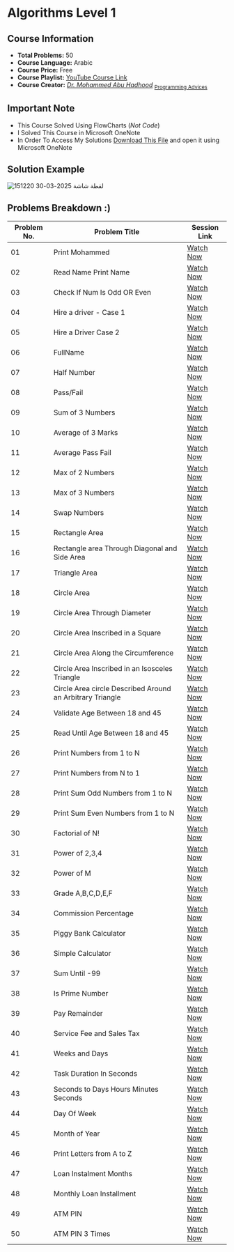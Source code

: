 # **Algorithms Level 1**

## **Course Information**
- **Total Problems:** 50
- **Course Language:** Arabic
- **Course Price:** Free
- **Course Playlist:** [YouTube Course Link](https://www.youtube.com/playlist?list=PL3X--QIIK-OEUIwbQU79V76RHelBUQKiz)
- **Course Creator:** *[Dr. Mohammed Abu Hadhood](https://jo.linkedin.com/in/abuhadhoud)* <sub>[Programming Advices](https://www.programmingadvices.com)</sub>

## **Important Note**
- This Course Solved Using FlowCharts (*Not Code*)
- I Solved This Course in Microsoft OneNote 
- In Order To Access My Solutions [Download This File](https://github.com/xDomty/RoadToDesktop/blob/main/2.%20Algorithms%20Level%201/ALGORITHMS%20L1.onepkg) and open it using Microsoft OneNote

## **Solution Example**
![لقطة شاشة 2025-03-30 151220](https://github.com/user-attachments/assets/6c3d5e17-5ddd-4481-8376-fcc6328f1517)

## **Problems Breakdown :)**

| **Problem No.** | **Problem Title** | **Session Link** |
|--------------|----------------------------|----------------------------|
| 01 | Print Mohammed | [Watch Now](https://www.youtube.com/watch?v=1w_YxCT1Maw&list=PL3X--QIIK-OEUIwbQU79V76RHelBUQKiz)
| 02 | Read Name Print Name | [Watch Now](https://www.youtube.com/watch?v=1w_YxCT1Maw&list=PL3X--QIIK-OEUIwbQU79V76RHelBUQKiz)
| 03 | Check If Num Is Odd OR Even | [Watch Now](https://www.youtube.com/watch?v=1w_YxCT1Maw&list=PL3X--QIIK-OEUIwbQU79V76RHelBUQKiz)
| 04 | Hire a driver - Case 1 | [Watch Now](https://youtube.com/watch?v=fyD20_RuKQk) |
| 05 | Hire a Driver Case 2 | [Watch Now](https://youtube.com/watch?v=TUo_lFFeKuc) |
| 06 | FullName | [Watch Now](https://youtube.com/watch?v=mMGfzO6lVJ8) |
| 07 | Half Number | [Watch Now](https://youtube.com/watch?v=dfIWM0X03io) |
| 08 | Pass/Fail | [Watch Now](https://youtube.com/watch?v=PGZw1TSz9Yo) |
| 09 | Sum of 3 Numbers | [Watch Now](https://youtube.com/watch?v=HwXIjnqshT4) |
| 10 | Average of 3 Marks | [Watch Now](https://youtube.com/watch?v=qf_XJ5TQLgg) |
| 11 | Average Pass Fail | [Watch Now](https://youtube.com/watch?v=2marZTngJ7w) |
| 12 | Max of 2 Numbers | [Watch Now](https://youtube.com/watch?v=sKQDiNdUZok) |
| 13 | Max of 3 Numbers | [Watch Now](https://youtube.com/watch?v=QO518sanRzo) |
| 14 | Swap Numbers | [Watch Now](https://youtube.com/watch?v=SPxIv-hC8oc) |
| 15 | Rectangle Area | [Watch Now](https://youtube.com/watch?v=m9PScv3PqVc) |
| 16 | Rectangle area Through Diagonal and Side Area | [Watch Now](https://youtube.com/watch?v=qrOlxvey2Ew) |
| 17 | Triangle Area | [Watch Now](https://youtube.com/watch?v=wikm9_f2mzU) |
| 18 | Circle Area | [Watch Now](https://youtube.com/watch?v=EVRRuM0OO0s) |
| 19 | Circle Area Through Diameter | [Watch Now](https://youtube.com/watch?v=0gCYkYx9WRc) |
| 20 | Circle Area Inscribed in a Square | [Watch Now](https://youtube.com/watch?v=mFimQpBYUtg) |
| 21 | Circle Area Along the Circumference | [Watch Now](https://youtube.com/watch?v=x1s13kRdeDg) |
| 22 | Circle Area Inscribed in an Isosceles Triangle | [Watch Now](https://youtube.com/watch?v=paJR2igO624) |
| 23 | Circle Area circle Described Around an Arbitrary Triangle | [Watch Now](https://youtube.com/watch?v=H1AgpN50pXQ) |
| 24 | Validate Age Between 18 and 45 | [Watch Now](https://youtube.com/watch?v=XSvnIhyOzfo) |
| 25 | Read Until Age Between 18 and 45 | [Watch Now](https://youtube.com/watch?v=cCodtJAMEes) |
| 26 | Print Numbers from 1 to N | [Watch Now](https://youtube.com/watch?v=4Th0DUsuxg0) |
| 27 | Print Numbers from N to 1 | [Watch Now](https://youtube.com/watch?v=yrX4uGB1l60) |
| 28 | Print Sum Odd Numbers from 1 to N | [Watch Now](https://youtube.com/watch?v=nwBdQgiCMqg) |
| 29 | Print Sum Even Numbers from 1 to N | [Watch Now](https://youtube.com/watch?v=MHn7s2lpoDI) |
| 30 | Factorial of N! | [Watch Now](https://youtube.com/watch?v=gyJH1KMUcI8) |
| 31 | Power of 2,3,4 | [Watch Now](https://youtube.com/watch?v=y_nKnfSn964) |
| 32 | Power of M | [Watch Now](https://youtube.com/watch?v=O-uHNcC-0V0) |
| 33 | Grade A,B,C,D,E,F | [Watch Now](https://youtube.com/watch?v=AjE_SZGuSJc) |
| 34 | Commission Percentage | [Watch Now](https://youtube.com/watch?v=eTv9t17QNYU) |
| 35 | Piggy Bank Calculator | [Watch Now](https://youtube.com/watch?v=zl7ks0ALstE) |
| 36 | Simple Calculator | [Watch Now](https://youtube.com/watch?v=58hzbjqsJAA) |
| 37 | Sum Until  -99 | [Watch Now](https://youtube.com/watch?v=EmXIkM2jv7s) |
| 38 | Is Prime Number | [Watch Now](https://youtube.com/watch?v=F2XRTdc5X5Q) |
| 39 | Pay Remainder | [Watch Now](https://youtube.com/watch?v=Nd_X1VYiCos) |
| 40 | Service Fee and Sales Tax | [Watch Now](https://youtube.com/watch?v=MgYfVTz6qGA) |
| 41 | Weeks and Days | [Watch Now](https://youtube.com/watch?v=7_EDqrrq4Uc) |
| 42 | Task Duration In Seconds | [Watch Now](https://youtube.com/watch?v=98TqGAx7k4c) |
| 43 | Seconds to Days Hours Minutes Seconds | [Watch Now](https://youtube.com/watch?v=mncAUrgbWcw) |
| 44 | Day Of Week | [Watch Now](https://youtube.com/watch?v=DrWRGiclZsI) |
| 45 | Month of Year | [Watch Now](https://youtube.com/watch?v=JIgbAkipq1Y) |
| 46 | Print Letters from A to Z | [Watch Now](https://youtube.com/watch?v=SH8KWp25C7U) |
| 47 | Loan Instalment Months | [Watch Now](https://youtube.com/watch?v=JsGNRF81bZc) |
| 48 | Monthly Loan Installment | [Watch Now](https://youtube.com/watch?v=d0OAdvk1sQI) |
| 49 | ATM PIN | [Watch Now](https://youtube.com/watch?v=B6srdrf6stg) |
| 50 | ATM PIN 3 Times | [Watch Now](https://youtube.com/watch?v=3u6o5wzTFvU) |
